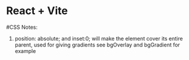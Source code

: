 # React + Vite

#CSS Notes:

1) position: absolute; and inset:0; will make the element cover its entire parent, used for giving gradients see bgOverlay and bgGradient for example


